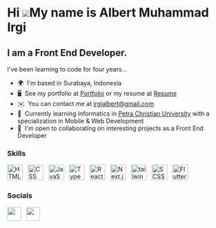 Hi ![](https://user-images.githubusercontent.com/18350557/176309783-0785949b-9127-417c-8b55-ab5a4333674e.gif)My name is Albert Muhammad Irgi
============================================================================================================================================

I am a Front End Developer.
--------------------------------

I've been learning to code for four years...
*   🌍  I'm based in Surabaya, Indonesia
*   🖥️  See my portfolio at <a target="_blank" rel="noreferrer" href='https://albertirgi.me'>Portfolio</a> or my resume at <a target="_blank" rel="noreferrer" href='https://www.albertirgi.me/static/media/Resume_Albert-Muhammad-Irgi.7914ba7df803303a2273.pdf'>Resume</a>
*   ✉️  You can contact me at [irgialbert@gmail.com](mailto:irgialbert@gmail.com)
*   🧠  Currently learning Informatics in <a target="_blank" rel="noreferrer" href='https://www.petra.ac.id/'>Petra Christian University</a> with a specialization in Mobile & Web Development
*   🤝  I'm open to collaborating on interesting projects as a Front End Developer

### Skills

<p align="left">
<a rel="noreferrer"><img src="https://skillicons.dev/icons?i=html&theme=light" width="36" height="36" alt="HTML" /></a> &nbsp
<a rel="noreferrer"><img src="https://skillicons.dev/icons?i=css&theme=light" width="36" height="36" alt="CSS" /></a> &nbsp
<a rel="noreferrer"><img src="https://skillicons.dev/icons?i=js&theme=light" width="36" height="36" alt="JavaScript" /></a> &nbsp
<a rel="noreferrer"><img src="https://skillicons.dev/icons?i=ts&theme=light" width="36" height="36" alt="TypeScript" /></a> &nbsp
<a rel="noreferrer"><img src="https://skillicons.dev/icons?i=react&theme=light" width="36" height="36" alt="React" /></a> &nbsp
<a rel="noreferrer"><img src="https://skillicons.dev/icons?i=next&theme=light" width="36" height="36" alt="Next.js" /></a> &nbsp
<a rel="noreferrer"><img src="https://skillicons.dev/icons?i=tailwind&theme=light" width="36" height="36" alt="tailwind" /></a> &nbsp
<a rel="noreferrer"><img src="https://skillicons.dev/icons?i=scss&theme=light" width="36" height="36" alt="SCSS" /></a> &nbsp
<a rel="noreferrer"><img src="https://skillicons.dev/icons?i=flutter&theme=light" width="36" height="36" alt="Flutter" /></a> &nbsp
</p>
  

### Socials

<p align="left"> 
  <a href="https://www.linkedin.com/in/albertirgi/" target="_blank" rel="noreferrer"><img src="https://skillicons.dev/icons?i=linkedin&theme=light" width="32" height="32" /></a> &nbsp;
  <a href="https://discord.com/users/440791730309300264" target="_blank" rel="noreferrer"><img src="https://skillicons.dev/icons?i=discord&theme=light" width="32" height="32" /></a> &nbsp;
</p>


